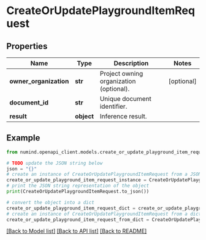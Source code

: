 # CreateOrUpdatePlaygroundItemRequest


## Properties

Name | Type | Description | Notes
------------ | ------------- | ------------- | -------------
**owner_organization** | **str** | Project owning organization (optional). | [optional] 
**document_id** | **str** | Unique document identifier. | 
**result** | **object** | Inference result. | 

## Example

```python
from numind.openapi_client.models.create_or_update_playground_item_request import CreateOrUpdatePlaygroundItemRequest

# TODO update the JSON string below
json = "{}"
# create an instance of CreateOrUpdatePlaygroundItemRequest from a JSON string
create_or_update_playground_item_request_instance = CreateOrUpdatePlaygroundItemRequest.from_json(json)
# print the JSON string representation of the object
print(CreateOrUpdatePlaygroundItemRequest.to_json())

# convert the object into a dict
create_or_update_playground_item_request_dict = create_or_update_playground_item_request_instance.to_dict()
# create an instance of CreateOrUpdatePlaygroundItemRequest from a dict
create_or_update_playground_item_request_from_dict = CreateOrUpdatePlaygroundItemRequest.from_dict(create_or_update_playground_item_request_dict)
```
[[Back to Model list]](../README.md#documentation-for-models) [[Back to API list]](../README.md#documentation-for-api-endpoints) [[Back to README]](../README.md)


